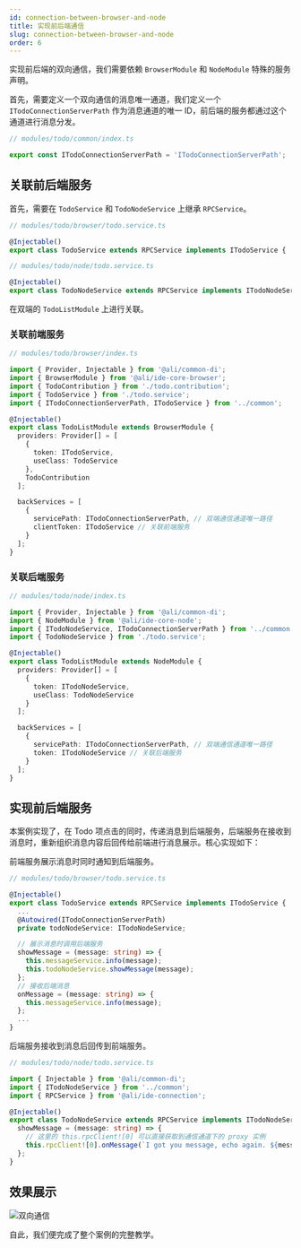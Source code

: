 ```yaml
---
id: connection-between-browser-and-node
title: 实现前后端通信
slug: connection-between-browser-and-node
order: 6
---
```


实现前后端的双向通信，我们需要依赖 `BrowserModule` 和 `NodeModule` 特殊的服务声明。

首先，需要定义一个双向通信的消息唯一通道，我们定义一个 `ITodoConnectionServerPath` 作为消息通道的唯一 ID，前后端的服务都通过这个通道进行消息分发。

```ts
// modules/todo/common/index.ts

export const ITodoConnectionServerPath = 'ITodoConnectionServerPath';
```

## 关联前后端服务

首先，需要在 `TodoService` 和 `TodoNodeService` 上继承 `RPCService`。

```ts
// modules/todo/browser/todo.service.ts

@Injectable()
export class TodoService extends RPCService implements ITodoService { ... }
```

```ts
// modules/todo/node/todo.service.ts

@Injectable()
export class TodoNodeService extends RPCService implements ITodoNodeService { ... }
```

在双端的 `TodoListModule` 上进行关联。

### 关联前端服务

```ts
// modules/todo/browser/index.ts

import { Provider, Injectable } from '@ali/common-di';
import { BrowserModule } from '@ali/ide-core-browser';
import { TodoContribution } from './todo.contribution';
import { TodoService } from './todo.service';
import { ITodoConnectionServerPath, ITodoService } from '../common';

@Injectable()
export class TodoListModule extends BrowserModule {
  providers: Provider[] = [
    {
      token: ITodoService,
      useClass: TodoService
    },
    TodoContribution
  ];

  backServices = [
    {
      servicePath: ITodoConnectionServerPath, // 双端通信通道唯一路径
      clientToken: ITodoService // 关联前端服务
    }
  ];
}
```

### 关联后端服务

```ts
// modules/todo/node/index.ts

import { Provider, Injectable } from '@ali/common-di';
import { NodeModule } from '@ali/ide-core-node';
import { ITodoNodeService, ITodoConnectionServerPath } from '../common';
import { TodoNodeService } from './todo.service';

@Injectable()
export class TodoListModule extends NodeModule {
  providers: Provider[] = [
    {
      token: ITodoNodeService,
      useClass: TodoNodeService
    }
  ];

  backServices = [
    {
      servicePath: ITodoConnectionServerPath, // 双端通信通道唯一路径
      token: ITodoNodeService // 关联后端服务
    }
  ];
}
```

## 实现前后端服务

本案例实现了，在 Todo 项点击的同时，传递消息到后端服务，后端服务在接收到消息时，重新组织消息内容后回传给前端进行消息展示。核心实现如下：

前端服务展示消息时同时通知到后端服务。

```ts
// modules/todo/browser/todo.service.ts

@Injectable()
export class TodoService extends RPCService implements ITodoService {
  ...
  @Autowired(ITodoConnectionServerPath)
  private todoNodeService: ITodoNodeService;

  // 展示消息时调用后端服务
  showMessage = (message: string) => {
    this.messageService.info(message);
    this.todoNodeService.showMessage(message);
  };
  // 接收后端消息
  onMessage = (message: string) => {
    this.messageService.info(message);
  };
  ...
}
```

后端服务接收到消息后回传到前端服务。

```ts
// modules/todo/node/todo.service.ts

import { Injectable } from '@ali/common-di';
import { ITodoNodeService } from '../common';
import { RPCService } from '@ali/ide-connection';

@Injectable()
export class TodoNodeService extends RPCService implements ITodoNodeService {
  showMessage = (message: string) => {
    // 这里的 this.rpcClient![0] 可以直接获取到通信通道下的 proxy 实例
    this.rpcClient![0].onMessage(`I got you message, echo again. ${message}`);
  };
}
```

## 效果展示

![双向通信](https://img.alicdn.com/imgextra/i1/O1CN01ItcgHk1l0kmoQIjmb_!!6000000004757-1-tps-1200-706.gif)

自此，我们便完成了整个案例的完整教学。
